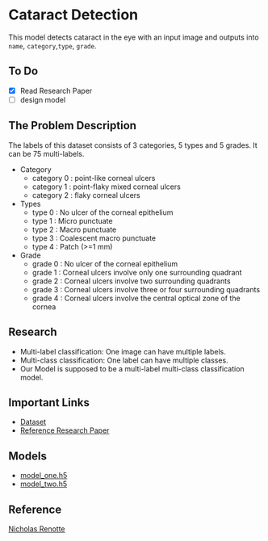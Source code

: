# Cataract Detection

This model detects cataract in the eye with an input image and outputs into `name`, `category`,`type`, `grade`.

## To Do

- [x] Read Research Paper
- [ ] design model

## The Problem Description

The labels of this dataset consists of 3 categories, 5 types and 5 grades. It can be 75 multi-labels.

- Category
  - category 0 : point-like corneal ulcers
  - category 1 : point-flaky mixed corneal ulcers
  - category 2 : flaky corneal ulcers
- Types
  - type 0 : No ulcer of the corneal epithelium
  - type 1 : Micro punctuate
  - type 2 : Macro punctuate
  - type 3 : Coalescent macro punctuate
  - type 4 : Patch (>=1 mm)
- Grade
  - grade 0 : No ulcer of the corneal epithelium
  - grade 1 : Corneal ulcers involve only one surrounding quadrant
  - grade 2 : Corneal ulcers involve two surrounding quadrants
  - grade 3 : Corneal ulcers involve three or four surrounding quadrants
  - grade 4 : Corneal ulcers involve the central optical zone of the cornea

## Research

- Multi-label classification: One image can have multiple labels.
- Multi-class classification: One label can have multiple classes.
- Our Model is supposed to be a multi-label multi-class classification model.

## Important Links

- [Dataset](https://drive.google.com/file/d/1y7wpvjf9iF3l2u_epeprl6hQFcfMvH5O/view)
- [Reference Research Paper](https://docs.google.com/document/d/1egDPb-jWgF-L2aUtvdnQ4rqhGasHPn1g/edit?usp=sharing&ouid=107528819754080768862&rtpof=true&sd=true)

## Models

- [model_one.h5](https://youtu.be/jztwpsIzEGc)
- [model_two.h5](https://youtu.be/hraKTseOuJA)

## Reference

[Nicholas Renotte](https://youtu.be/jztwpsIzEGc)
